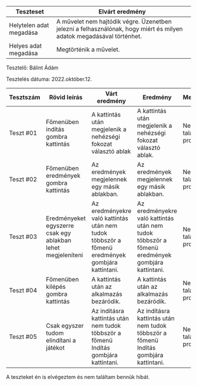 | Teszteset               | Elvárt eredmény                                                                                                     | 
|-------------------------|---------------------------------------------------------------------------------------------------------------------| 
| Helytelen adat megadása | A művelet nem hajtódik végre. Üzenetben jelezni a felhasználónak, hogy miért és milyen adatok megadásával történhet.|
| Helyes adat megadása    | Megtörténik a művelet.                                                                                              |

Tesztelő: Bálint Ádám

Tesztelés dátuma: 2022.október.12.



| Tesztszám | Rövid leírás                                             | Várt eredmény                                                                   | Eredmény                                                                       | Megjegyzés                |
|-----------|----------------------------------------------------------|---------------------------------------------------------------------------------|--------------------------------------------------------------------------------|---------------------------|
| Teszt #01 | Főmenüben indítás gombra kattintás  |  A kattintás után megjelenik a nehézségi fokozat választó ablak |  A kattintás után megjelenik a nehézségi fokozat választó ablak. | Nem találtam problémát.   |
| Teszt #02 | Főmenüben eredmények gombra kattintás  | Az eredmények megjelennek egy másik ablakban. |  Az eredmények megjelennek egy másik ablakban. | Nem találtam problémát.   |
| Teszt #03 | Eredményeket egyszerre csak egy ablakban lehet megjeleníteni  |  Az eredményekre való kattintás után nem tudok többször a főmenü eredmények gombjára kattintani. |  Az eredményekre való kattintás után nem tudok többször a főmenü eredmények gombjára kattintani. | Nem találtam problémát.   |
| Teszt #04 | Főmenüben kilépés gombra kattintás    | A kattintás után az alkalmazás bezáródik.  | A kattintás után az alkalmazás bezáródik. | Nem találtam problémát.   |
| Teszt #05 | Csak egyszer tudom elindítani a játékot  | Az indításra kattintás után nem tudok többször a főmenü Indítás gombjára kattintani. | Az indításra kattintás után nem tudok többször a főmenü Indítás gombjára kattintani. | Nem találtam problémát.   |

A teszteket én is elvégeztem és nem találtam bennük hibát.
